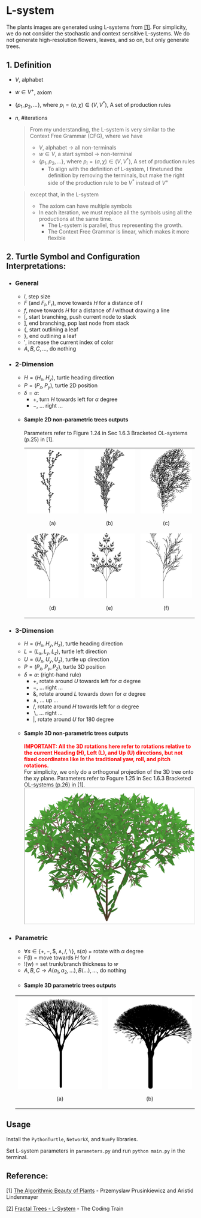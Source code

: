 # L-system
The plants images are generated using L-systems from [[1]](http://algorithmicbotany.org/papers/abop/abop.pdf). For simplicity, we do not consider the stochastic and context sensitive L-systems. We do not generate high-resolution flowers, leaves, and so on, but only generate trees.
## 1. Definition
* $V$, alphabet 
* $w\in V^+$, axiom
* $\{p_1, p_2, ...\}$, where $p_i=(a, \chi)\in(V, V^*)$, A set of production rules
* $n$, #iterations

    > From my understanding, the L-system is very similar to the Context Free Grammar (CFG), where we have
    > * $V$, alphabet -> all non-terminals
    > * $w\in V$, a start symbol -> non-terminal
    > * $\{p_1, p_2, ...\}$, where $p_i=(a, \chi)\in(V, V^*)$, A set of production rules 
    >   - To align with the definition of L-system, I finetuned the definition by removing the terminals, but make the right side of the production rule to be $V^*$ instead of $V^+$

    > except that, in the L-system
    > * The axiom can have multiple symbols
    > * In each iteration, we must replace all the symbols using all the productions at the same time.
    >    - The L-system is parallel, thus representing the growth.
    >    - The Context Free Grammar is linear, which makes it more flexible

## 2. Turtle Symbol and Configuration Interpretations:
* ### General
    * $l$, step size
    * $F$ (and $F_l, F_r$), move towards $H$ for a distance of $l$
    * $f$, move towards $H$ for a distance of $l$ without drawing a line
    * $[$, start branching, push current node to stack
    * $]$, end branching, pop last node from stack
    * {, start outlining a leaf
    * }, end outlining a leaf
    * $'$, increase the current index of color
    * $A, B, C, ...$, do nothing
* ### 2-Dimension 
    - $H=(H_x, H_y)$, turtle heading direction
    - $P=(P_x, P_y)$, turtle 2D position
    - $\delta=\alpha$:
        - $+$, turn $H$ towards left for $\alpha$ degree
        - $-$, ... right ...
    <!-- <details> -->
    <!-- <summary style="color:red">[Click here] sample 2D non-parametric trees outputs</summary> -->
    - #### Sample 2D non-parametric trees outputs
        Parameters refer to Figure 1.24 in Sec 1.6.3 Bracketed OL-systems (p.25) in [1].
        <div align="center">
            <table>
                <tr>
                    <td>
                        <img src="outputs/l_system_tree_2d_a.png" alt="(a)" width="220">
                        <p align="center">(a)</p>
                    </td>
                    <td>
                        <img src="outputs/l_system_tree_2d_b.png" alt="(b)" width="220">
                        <p align="center">(b)</p>
                    </td>
                    <td>
                        <img src="outputs/l_system_tree_2d_c.png" alt="(c)" width="220">
                        <p align="center">(c)</p>
                    </td>
                </tr>
                <tr>
                    <td>
                        <img src="outputs/l_system_tree_2d_d.png" alt="(d)" width="220">
                        <p align="center">(d)</p>
                    </td>
                    <td>
                        <img src="outputs/l_system_tree_2d_e.png" alt="(e)" width="220">
                        <p align="center">(e)</p>
                    </td>
                    <td>
                        <img src="outputs/l_system_tree_2d_f.png" alt="(f)" width="220">
                        <p align="center">(f)</p>
                    </td>
                </tr>
            </table>
        </div>
    <!-- </details> -->
* ### 3-Dimension
    - $H=(H_x, H_y, H_z)$, turtle heading direction
    - $L=(L_x, L_y, L_z)$, turtle left direction
    - $U=(U_x, U_y, U_z)$, turtle up direction
    - $P=(P_x, P_y, P_z)$, turtle 3D position
    - $\delta=\alpha$: (right-hand rule)
        - $+$, rotate around $U$ towards left for $\alpha$ degree
        - $-$, ... right ...
        - $\&$, rotate around $L$ towards down for $\alpha$ degree
        - $\wedge$, ... up ...
        - $/$, rotate around $H$ towards left for $\alpha$ degree
        - $\backslash$, ... right ...
        - $|$, rotate around $U$ for $180$ degree
    <!-- <details> -->
    <!-- <summary style="color:red">[Click here] sample 3D non-parametric trees outputs</summary> -->
    - #### Sample 3D non-parametric trees outputs
        <b style="color:red">IMPORTANT: All the 3D rotations here refer to rotations relative to the current Heading (H), Left (L), and Up (U) directions, but not fixed coordinates like in the traditional yaw, roll, and pitch rotations.</b><br>
        For simplicity, we only do a orthogonal projection of the 3D tree onto the xy plane. Parameters refer to Fogure 1.25 in Sec 1.6.3 Bracketed OL-systems (p.26) in [1].
        <div align="center">
        <img src="outputs/l_system_tree_3d_Figure_1_25.png" alt="(a)" width="500">
        </div>
    <!-- </details> -->
* ### Parametric
    - $\forall s \in \{+, -, \$, \wedge, /, \backslash\}$, s($\alpha$) = rotate with $\alpha$ degree
    - F(l) = move towards $H$ for $l$
    - !(w) = set trunk/branch thickness to $w$
    - $A, B, C \rightarrow A(a_1, a_2, ...), B(...), ...$, do nothing
    <!-- <details> -->
    <!-- <summary style="color:red">[Click here] sample 3D parametric trees outputs</summary> -->
    - #### Sample 3D parametric trees outputs
    <div align="center">
        <table>
            <tr>
                <td><img src="outputs/l_system_tree_3d_a.png" alt="(a)" width="500"><p align="center">(a)</p></td>
                <td><img src="outputs/l_system_tree_3d_b.png" alt="(a)" width="500"><p align="center">(b)</p></td>
            </tr>
        </table>
    </div>
    <!-- </details> -->

## Usage
Install the `PythonTurtle`, `NetworkX`, and `NumPy` libraries.

Set L-system parameters in `parameters.py` and run `python main.py` in the terminal.

## Reference:
[1] [The Algorithmic Beauty of Plants](http://algorithmicbotany.org/papers/abop/abop.pdf) - Przemyslaw Prusinkiewicz and Aristid Lindenmayer

[2] [Fractal Trees - L-System](https://youtu.be/E1B4UoSQMFw) - The Coding Train